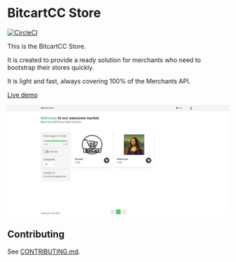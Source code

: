 # BitcartCC Store

[![CircleCI](https://circleci.com/gh/bitcartcc/bitcart-store.svg?style=svg)](https://circleci.com/gh/bitcartcc/bitcart-store)

This is the BitcartCC Store.

It is created to provide a ready solution for merchants who need to bootstrap their stores quickly.

It is light and fast, always covering 100% of the Merchants API.

[Live demo](https://store.bitcartcc.com)

![](screenshot.png)

## Contributing

See [CONTRIBUTING.md](CONTRIBUTING.md).
